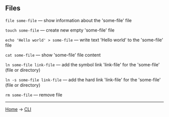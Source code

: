 ## Files

``file some-file`` — show information about the 'some-file' file

``touch some-file`` — create new empty 'some-file' file

``echo 'Hello world' > some-file`` — write text 'Hello world' to the 'some-file' file

``cat some-file`` — show 'some-file' file content

``ln some-file link-file`` — add the symbol link 'link-file' for the 'some-file' (file or directory)

``ln -s some-file link-file`` — add the hard link 'link-file' for the 'some-file' (file or directory)

``rm some-file`` — remove file

---
[Home](../README.md) -> [CLI](cli.md)

